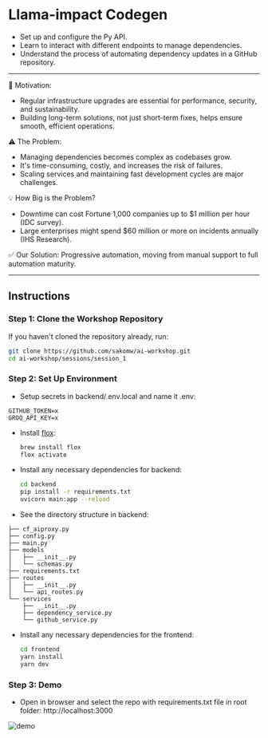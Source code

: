 # Llama-impact Codegen
- Set up and configure the Py API.
- Learn to interact with different endpoints to manage dependencies.
- Understand the process of automating dependency updates in a GitHub repository.

---

🔧 Motivation: 
- Regular infrastructure upgrades are essential for performance, security, and sustainability. 
- Building long-term solutions, not just short-term fixes, helps ensure smooth, efficient operations.

⚠️ The Problem:
- Managing dependencies becomes complex as codebases grow.
- It's time-consuming, costly, and increases the risk of failures.
- Scaling services and maintaining fast development cycles are major challenges.

💡 How Big is the Problem?
- Downtime can cost Fortune 1,000 companies up to $1 million per hour (IDC survey). 
- Large enterprises might spend $60 million or more on incidents annually (IHS Research).

✅ Our Solution: Progressive automation, moving from manual support to full automation maturity. 

---

## Instructions

### Step 1: Clone the Workshop Repository
If you haven't cloned the repository already, run:
```bash
git clone https://github.com/sakomw/ai-workshop.git
cd ai-workshop/sessions/session_1
```

### Step 2: Set Up Environment
- Setup secrets in backend/.env.local and name it .env:
```
GITHUB_TOKEN=x
GROQ_API_KEY=x
```
- Install [flox](https://flox.dev):
  ```bash
  brew install flox
  flox activate
  ```
- Install any necessary dependencies for backend:
  ```bash
  cd backend
  pip install -r requirements.txt
  uvicorn main:app --reload
  ```

- See the directory structure in backend:
```
├── cf_aiproxy.py
├── config.py
├── main.py
├── models
│   ├── __init__.py
│   └── schemas.py
├── requirements.txt
├── routes
│   ├── __init__.py
│   └── api_routes.py
└── services
    ├── __init__.py
    ├── dependency_service.py
    └── github_service.py
```

- Install any necessary dependencies for the frontend:
  ```bash
  cd frontend
  yarn install
  yarn dev
  ```

### Step 3: Demo
- Open in browser and select the repo with requirements.txt file in root folder: http://localhost:3000

![demo](https://www.loom.com/share/945f48e6182c496582da85854e313a9b?sid=f5673e5d-262b-4048-bbee-22abe53d03b6)
